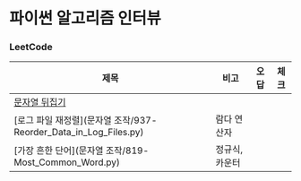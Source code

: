# 파이썬 알고리즘 인터뷰

### LeetCode
| 제목        | 비고       |오답|체크|
|-----------|----------|---|---|
| [문자열 뒤집기](./문자열조작/344-Reverse_String.py)   |          |   |   |
| [로그 파일 재정렬](문자열 조작/937-Reorder_Data_in_Log_Files.py) | 람다 연산자   |   |   |
| [가장 흔한 단어](문자열 조작/819-Most_Common_Word.py)  | 정규식, 카운터 |   |   |
